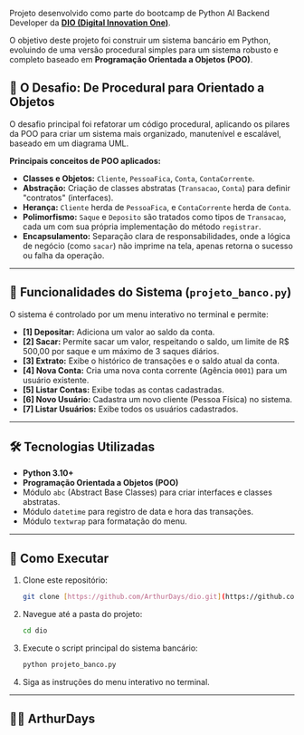 Projeto desenvolvido como parte do bootcamp de Python AI Backend Developer da **[DIO (Digital Innovation One)](https://dio.me/)**.

O objetivo deste projeto foi construir um sistema bancário em Python, evoluindo de uma versão procedural simples para um sistema robusto e completo baseado em **Programação Orientada a Objetos (POO)**.

## 🧠 O Desafio: De Procedural para Orientado a Objetos

O desafio principal foi refatorar um código procedural, aplicando os pilares da POO para criar um sistema mais organizado, manutenível e escalável, baseado em um diagrama UML.

**Principais conceitos de POO aplicados:**
* **Classes e Objetos:** `Cliente`, `PessoaFica`, `Conta`, `ContaCorrente`.
* **Abstração:** Criação de classes abstratas (`Transacao`, `Conta`) para definir "contratos" (interfaces).
* **Herança:** `Cliente` herda de `PessoaFica`, e `ContaCorrente` herda de `Conta`.
* **Polimorfismo:** `Saque` e `Deposito` são tratados como tipos de `Transacao`, cada um com sua própria implementação do método `registrar`.
* **Encapsulamento:** Separação clara de responsabilidades, onde a lógica de negócio (como `sacar`) não imprime na tela, apenas retorna o sucesso ou falha da operação.

---

## 🚀 Funcionalidades do Sistema (`projeto_banco.py`)

O sistema é controlado por um menu interativo no terminal e permite:

* **[1] Depositar:** Adiciona um valor ao saldo da conta.
* **[2] Sacar:** Permite sacar um valor, respeitando o saldo, um limite de R$ 500,00 por saque e um máximo de 3 saques diários.
* **[3] Extrato:** Exibe o histórico de transações e o saldo atual da conta.
* **[4] Nova Conta:** Cria uma nova conta corrente (Agência `0001`) para um usuário existente.
* **[5] Listar Contas:** Exibe todas as contas cadastradas.
* **[6] Novo Usuário:** Cadastra um novo cliente (Pessoa Física) no sistema.
* **[7] Listar Usuários:** Exibe todos os usuários cadastrados.

---

## 🛠️ Tecnologias Utilizadas

* **Python 3.10+**
* **Programação Orientada a Objetos (POO)**
* Módulo `abc` (Abstract Base Classes) para criar interfaces e classes abstratas.
* Módulo `datetime` para registro de data e hora das transações.
* Módulo `textwrap` para formatação do menu.

---

## 🏁 Como Executar

1.  Clone este repositório:
    ```bash
    git clone [https://github.com/ArthurDays/dio.git](https://github.com/ArthurDays/dio.git)
    ```
2.  Navegue até a pasta do projeto:
    ```bash
    cd dio
    ```
3.  Execute o script principal do sistema bancário:
    ```bash
    python projeto_banco.py
    ```
4.  Siga as instruções do menu interativo no terminal.

---

## 👨‍💻 ArthurDays
